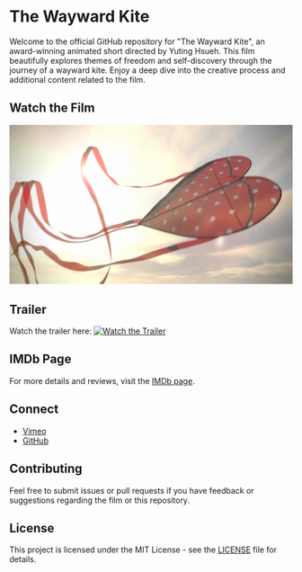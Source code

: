 # The Wayward Kite

Welcome to the official GitHub repository for "The Wayward Kite", an award-winning animated short directed by Yuting Hsueh. This film beautifully explores themes of freedom and self-discovery through the journey of a wayward kite. Enjoy a deep dive into the creative process and additional content related to the film.

## Watch the Film
[![Watch The Wayward Kite](https://github.com/hsuehyt/theWaywardKite/blob/main/thumb.png)](https://vimeo.com/yutinghsueh)

## Trailer
Watch the trailer here:
[![Watch the Trailer](https://img.youtube.com/vi/k7eGml2G6ZI/0.jpg)](https://youtu.be/k7eGml2G6ZI?feature=shared)

## IMDb Page
For more details and reviews, visit the [IMDb page](https://www.imdb.com/video/vi627554585).

## Connect
- [Vimeo](https://vimeo.com/yutinghsueh)
- [GitHub](https://github.com/hsuehyt)

## Contributing
Feel free to submit issues or pull requests if you have feedback or suggestions regarding the film or this repository.

## License
This project is licensed under the MIT License - see the [LICENSE](LICENSE) file for details.
